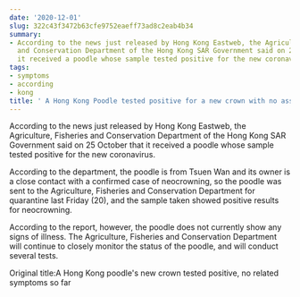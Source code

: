 ```yaml
---
date: '2020-12-01'
slug: 322c43f3472b63cfe9752eaeff73ad8c2eab4b34
summary:
- According to the news just released by Hong Kong Eastweb, the Agriculture, Fisheries
  and Conservation Department of the Hong Kong SAR Government said on 25 October that
  it received a poodle whose sample tested positive for the new coronavirus.
tags:
- symptoms
- according
- kong
title: ' A Hong Kong Poodle tested positive for a new crown with no associated symptoms. '
---
```


 According to the news just released by Hong Kong Eastweb, the Agriculture, Fisheries and Conservation Department of the Hong Kong SAR Government said on 25 October that it received a poodle whose sample tested positive for the new coronavirus.

According to the department, the poodle is from Tsuen Wan and its owner is a close contact with a confirmed case of neocrowning, so the poodle was sent to the Agriculture, Fisheries and Conservation Department for quarantine last Friday (20), and the sample taken showed positive results for neocrowning.

According to the report, however, the poodle does not currently show any signs of illness. The Agriculture, Fisheries and Conservation Department will continue to closely monitor the status of the poodle, and will conduct several tests.

Original title:A Hong Kong poodle's new crown tested positive, no related symptoms so far

 
        